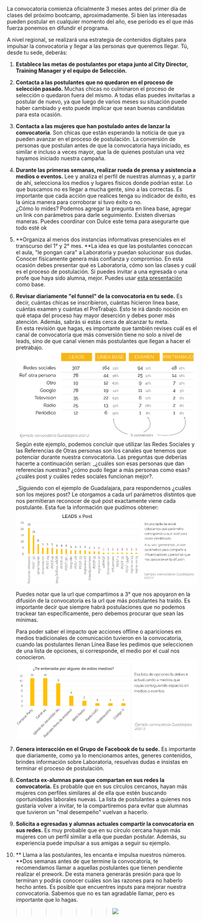 La convocatoria comienza oficialmente 3 meses antes del primer día de clases del próximo bootcamp, aproximadamente. Si bien las interesadas pueden postular en cualquier momento del año, ese período es el que más fuerza ponemos en difundir el programa.

A nivel regional, se realizará una estrategia de contenidos digitales para impulsar la convocatoria y llegar a las personas que queremos llegar. Tú, desde tu sede, deberás:

1. **Establece las metas de postulantes por etapa junto al City Director, Training Manager y el equipo de Selección.**

2. **Contacta a las postulantes que no quedaron en el proceso de selección pasado.** Muchas chicas no culminaron el proceso de selección o quedaron fuera del mismo. A todas ellas puedes invitarlas a postular de nuevo, ya que luego de varios meses su situación puede haber cambiado y esto puede implicar que sean buenas candidatas para esta ocasión.

3. **Contacta a las mujeres que han postulado antes de lanzar la convocatoria**. Son chicas que están esperando la noticia de que ya pueden avanzar en el proceso de postulación. La conversión de personas que postulan antes de que la convocatoria haya iniciado, es similar e incluso a veces mayor, que la de quienes postulan una vez hayamos iniciado nuestra campaña.

4. **Durante las primeras semanas, realizar rueda de prensa y asistencia a medios o eventos.** Lee y analiza el perfil de nuestras alumnas y, a partir de ahí, selecciona los medios y lugares físicos donde podrían estar. Lo que buscamos no es llegar a mucha gente, sino a las correctas. Es importante que cada acción que realices tenga su indicador de éxito, es la única manera para corroborar si tuvo éxito o no.  
   ¿Cómo lo mides? Podemos agregar la pregunta en línea base, agregar un link con parámetros para darle seguimiento. Existen diversas maneras. Puedes coordinar con Dulce este tema para asegurarte que todo esté ok

5. **Organiza al menos dos instancias informativas presenciales en el transcurso del 1° y 2° mes. **La idea es que las postulantes conozcan el aula, "le pongan cara" a Laboratoria y puedan solucionar sus dudas. Conocer físicamente genera más confianza y compromiso. En esta ocasión debes presentar qué es Laboratoria, cómo son las clases y cuál es el proceso de postulación. Si puedes invitar a una egresada o una profe que haya sido alumna, mejor. Puedes usar [esta presentación ](https://docs.google.com/presentation/d/1B_jTWFnCC8n7jbGudlRj6PHc9dNIEuEVmBtxK9fwLLg/edit#slide=id.g1d9884b5b0_0_215)como base.

6. **Revisar diariamente "el funnel" de la convocatoria en tu sede.** Es decir, cuántas chicas se inscribieron, cuántas hicieron línea base, cuántas examen y cuántas el PreTrabajo. Esto te irá dando noción en qué etapa del proceso hay mayor deserción y debes poner más atención. Además, sabrás si estás cerca de alcanzar tu meta.  
   En esta revisión que hagas, es importante que también revises cuál es el canal de convocatoria que más conversión tiene no solo a nivel de leads, sino de que canal vienen más postulantes que llegan a hacer el pretrabajo.  
   ![](/assets/ejemplo-funnel-conversion-gdl.png)  
   Según este ejemplo, podemos concluir que utilizar las Redes Sociales y las Referencias de Otras personas son los canales que tenemos que potenciar durante nuestra convocatoria. Las preguntas que deberías hacerte a continuación serían: \_¿cuáles son esas personas que dan referencias nuestras? ¿cómo pudo llegar a más personas como esas? ¿cuáles post y cuáles redes sociales funcionan mejor?.

   \_Siguiendo con el ejemplo de Guadalajara, para respondernos ¿cuáles son los mejores post? Le otorgamos a cada url parámetros distintos que nos permitieran reconocer de qué post exactamente viene cada postulante. Esta fue la información que pudimos obtener:  
   ![](/assets/lead-por-post-gdld.png)

   Puedes notar que la url que compartimos a 3° que nos apoyaron en la difusión de la convocatoria es la url que más postulantes ha traído. Es importante decir que siempre habrá postulaciones que no podemos trackear tan específicamente, pero debemos procurar que sean las mínimas.

   Para poder saber el impacto que acciones offline o apariciones en medios tradicionales de comunicación tuvieron en la convocatoria, cuando las postulantes llenan Línea Base les pedimos que seleccionen de una lista de opciones, si corresponde, el medio por el cual nos conocieron.![](/assets/cuestionario-linea-base-GDL.png)

7. **Genera interacción en el Grupo de Facebook de tu sede.** Es importante que diariamente, como ya lo mencionamos antes, generes contenidos, brindes información sobre Laboratoria, resuelvas dudas e insistas en terminar el proceso de postulación.

8. **Contacta ex-alumnas para que compartan en sus redes la convocatoria.** Es probable que en sus círculos cercanos, hayan más mujeres con perfiles similares al de ella que estén buscando oportunidades laborales nuevas. La lista de postulantes a quienes nos gustaría volver a invitar, te la compartiremos para evitar que alumnas que tuvieron un "mal desempeño"  vuelvan a hacerlo.

9. **Solicita a egresadas y alumnas actuales compartir la convocatoria en sus redes.** Es muy probable que en su círculo cercana hayan más mujeres con un perfil similar a ella que puedan postular. Además, su experiencia puede impulsar a sus amigas a seguir su ejemplo.

10. ** Llama a las postulantes, les encanta e impulsa nuestros números. **Dos semanas antes de que termine la convocatoria, te recomendamos llamar a aquellas postulantes que tienen pendiente realizar el prework. De esta manera generarás presión para que lo terminan y podrás conocer cuáles son las razones para no haberlo hecho antes. Es posible que encuentres inputs para mejorar nuestra convocatoria. Sabemos que no es tan agradable llamar, pero es importante que lo hagas.

> > > > > > > ![](https://media.giphy.com/media/36wdaxsOfaN5C/giphy.gif)






